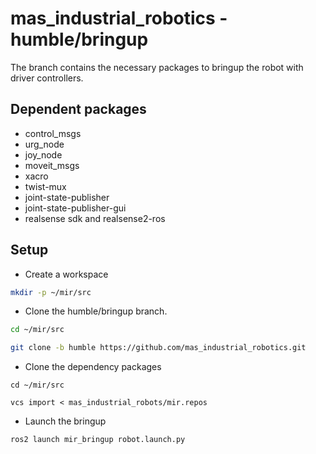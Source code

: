 # mas_industrial_robotics - humble/bringup

The branch contains the necessary packages to bringup the robot with driver controllers.

## Dependent packages
- control_msgs
- urg_node
- joy_node
- moveit_msgs
- xacro
- twist-mux
- joint-state-publisher
- joint-state-publisher-gui
- realsense sdk and realsense2-ros

## Setup

- Create a workspace
```bash
mkdir -p ~/mir/src
```

- Clone the humble/bringup branch.
```bash
cd ~/mir/src

git clone -b humble https://github.com/mas_industrial_robotics.git
```

- Clone the dependency packages
```
cd ~/mir/src

vcs import < mas_industrial_robots/mir.repos
```

- Launch the bringup
```bash
ros2 launch mir_bringup robot.launch.py
```